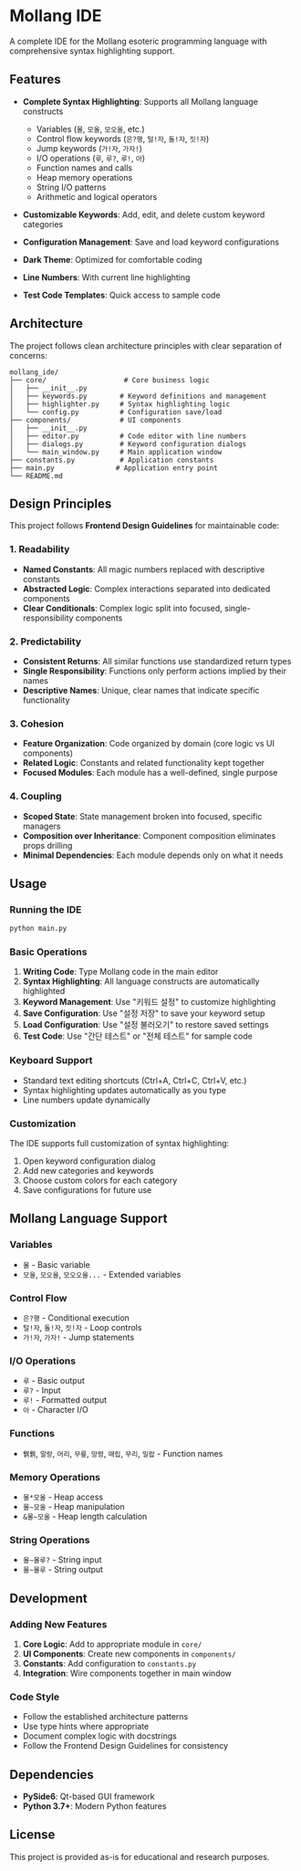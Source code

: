 # Mollang IDE

A complete IDE for the Mollang esoteric programming language with comprehensive syntax highlighting support.

## Features

- **Complete Syntax Highlighting**: Supports all Mollang language constructs
  - Variables (`몰`, `모올`, `모오올`, etc.)
  - Control flow keywords (`은?행`, `털!자`, `돌!자`, `짓!자`)
  - Jump keywords (`가!자`, `가자!`)
  - I/O operations (`루`, `루?`, `루!`, `아`)
  - Function names and calls
  - Heap memory operations
  - String I/O patterns
  - Arithmetic and logical operators

- **Customizable Keywords**: Add, edit, and delete custom keyword categories
- **Configuration Management**: Save and load keyword configurations
- **Dark Theme**: Optimized for comfortable coding
- **Line Numbers**: With current line highlighting
- **Test Code Templates**: Quick access to sample code

## Architecture

The project follows clean architecture principles with clear separation of concerns:

```
mollang_ide/
├── core/                   # Core business logic
│   ├── __init__.py
│   ├── keywords.py        # Keyword definitions and management
│   ├── highlighter.py     # Syntax highlighting logic
│   └── config.py          # Configuration save/load
├── components/            # UI components
│   ├── __init__.py
│   ├── editor.py          # Code editor with line numbers
│   ├── dialogs.py         # Keyword configuration dialogs
│   └── main_window.py     # Main application window
├── constants.py           # Application constants
├── main.py               # Application entry point
└── README.md
```

## Design Principles

This project follows **Frontend Design Guidelines** for maintainable code:

### 1. Readability
- **Named Constants**: All magic numbers replaced with descriptive constants
- **Abstracted Logic**: Complex interactions separated into dedicated components
- **Clear Conditionals**: Complex logic split into focused, single-responsibility components

### 2. Predictability  
- **Consistent Returns**: All similar functions use standardized return types
- **Single Responsibility**: Functions only perform actions implied by their names
- **Descriptive Names**: Unique, clear names that indicate specific functionality

### 3. Cohesion
- **Feature Organization**: Code organized by domain (core logic vs UI components)
- **Related Logic**: Constants and related functionality kept together
- **Focused Modules**: Each module has a well-defined, single purpose

### 4. Coupling
- **Scoped State**: State management broken into focused, specific managers
- **Composition over Inheritance**: Component composition eliminates props drilling
- **Minimal Dependencies**: Each module depends only on what it needs

## Usage

### Running the IDE

```bash
python main.py
```

### Basic Operations

1. **Writing Code**: Type Mollang code in the main editor
2. **Syntax Highlighting**: All language constructs are automatically highlighted
3. **Keyword Management**: Use "키워드 설정" to customize highlighting
4. **Save Configuration**: Use "설정 저장" to save your keyword setup
5. **Load Configuration**: Use "설정 불러오기" to restore saved settings
6. **Test Code**: Use "간단 테스트" or "전체 테스트" for sample code

### Keyboard Support

- Standard text editing shortcuts (Ctrl+A, Ctrl+C, Ctrl+V, etc.)
- Syntax highlighting updates automatically as you type
- Line numbers update dynamically

### Customization

The IDE supports full customization of syntax highlighting:

1. Open keyword configuration dialog
2. Add new categories and keywords
3. Choose custom colors for each category
4. Save configurations for future use

## Mollang Language Support

### Variables
- `몰` - Basic variable
- `모올`, `모오올`, `모오오올...` - Extended variables

### Control Flow
- `은?행` - Conditional execution
- `털!자`, `돌!자`, `짓!자` - Loop controls
- `가!자`, `가자!` - Jump statements

### I/O Operations
- `루` - Basic output
- `루?` - Input
- `루!` - Formatted output
- `아` - Character I/O

### Functions
- `뭵뤩`, `말랑`, `머리`, `무릎`, `망령`, `매립`, `무리`, `밀랍` - Function names

### Memory Operations
- `몰*모올` - Heap access
- `몰~모올` - Heap manipulation
- `&몰~모올` - Heap length calculation

### String Operations
- `몰~몰루?` - String input
- `몰~몰루` - String output

## Development

### Adding New Features

1. **Core Logic**: Add to appropriate module in `core/`
2. **UI Components**: Create new components in `components/`
3. **Constants**: Add configuration to `constants.py`
4. **Integration**: Wire components together in main window

### Code Style

- Follow the established architecture patterns
- Use type hints where appropriate
- Document complex logic with docstrings
- Follow the Frontend Design Guidelines for consistency

## Dependencies

- **PySide6**: Qt-based GUI framework
- **Python 3.7+**: Modern Python features

## License

This project is provided as-is for educational and research purposes.
